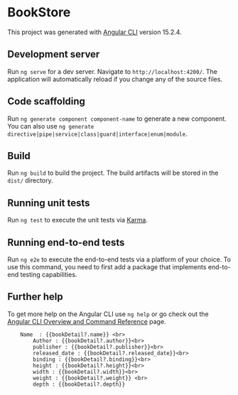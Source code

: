 # BookStore

This project was generated with [Angular CLI](https://github.com/angular/angular-cli) version 15.2.4.

## Development server

Run `ng serve` for a dev server. Navigate to `http://localhost:4200/`. The application will automatically reload if you change any of the source files.

## Code scaffolding

Run `ng generate component component-name` to generate a new component. You can also use `ng generate directive|pipe|service|class|guard|interface|enum|module`.

## Build

Run `ng build` to build the project. The build artifacts will be stored in the `dist/` directory.

## Running unit tests

Run `ng test` to execute the unit tests via [Karma](https://karma-runner.github.io).

## Running end-to-end tests

Run `ng e2e` to execute the end-to-end tests via a platform of your choice. To use this command, you need to first add a package that implements end-to-end testing capabilities.

## Further help

To get more help on the Angular CLI use `ng help` or go check out the [Angular CLI Overview and Command Reference](https://angular.io/cli) page.



        Name  : {{bookDetail?.name}} <br>
            Author : {{bookDetail?.author}}<br>
            publisher : {{bookDetail?.publisher}}<br>
            released_date : {{bookDetail?.released_date}}<br>
            binding : {{bookDetail?.binding}}<br>
            height : {{bookDetail?.height}}<br>
            width : {{bookDetail?.width}}<br>
            weight : {{bookDetail?.weight}} <br>
            depth : {{bookDetail?.depth}}